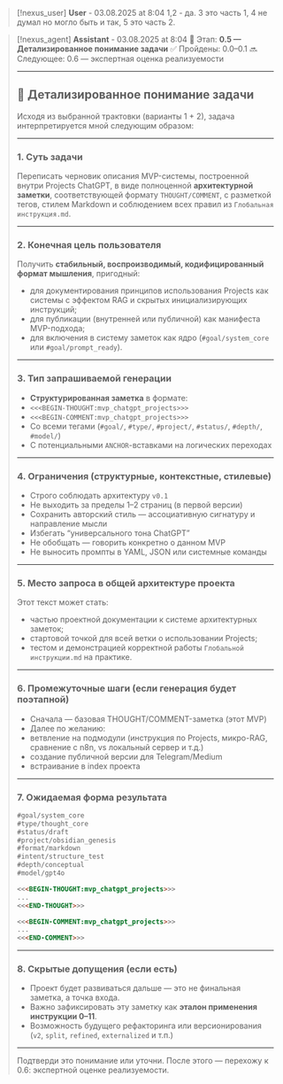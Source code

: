 >[!nexus_user] **User** - 03.08.2025 at 8:04
> 1,2 - да. 3 это часть 1, 4 не думал но могло быть и так, 5 это часть 2.
<!-- UID: eefe6356-6814-4b23-a944-1c4ecd08ca18 -->




>[!nexus_agent] **Assistant** - 03.08.2025 at 8:04
> 🧭 Этап: **0.5 — Детализированное понимание задачи** 
> ✅ Пройдены: 0.0–0.1 
> 🔜 Следующее: 0.6 — экспертная оценка реализуемости
> 
> ---
> 
> ## 🔎 Детализированное понимание задачи
> 
> Исходя из выбранной трактовки (варианты 1 + 2), задача интерпретируется мной следующим образом:
> 
> ---
> 
> ### 1. **Суть задачи** 
> Переписать черновик описания MVP-системы, построенной внутри Projects ChatGPT, в виде полноценной **архитектурной заметки**, соответствующей формату `THOUGHT/COMMENT`, с разметкой тегов, стилем Markdown и соблюдением всех правил из `Глобальная инструкция.md`.
> 
> ---
> 
> ### 2. **Конечная цель пользователя** 
> Получить **стабильный, воспроизводимый, кодифицированный формат мышления**, пригодный:
> - для документирования принципов использования Projects как системы с эффектом RAG и скрытых инициализирующих инструкций;
> - для публикации (внутренней или публичной) как манифеста MVP-подхода;
> - для включения в систему заметок как ядро (`#goal/system_core` или `#goal/prompt_ready`).
> 
> ---
> 
> ### 3. **Тип запрашиваемой генерации** 
> - **Структурированная заметка** в формате:
>  - `<<<BEGIN-THOUGHT:mvp_chatgpt_projects>>>` 
>  - `<<<BEGIN-COMMENT:mvp_chatgpt_projects>>>` 
> - Со всеми тегами (`#goal/`, `#type/`, `#project/`, `#status/`, `#depth/`, `#model/`)
> - С потенциальными `ANCHOR`-вставками на логических переходах
> 
> ---
> 
> ### 4. **Ограничения (структурные, контекстные, стилевые)** 
> - Строго соблюдать архитектуру `v0.1`
> - Не выходить за пределы 1–2 страниц (в первой версии)
> - Сохранить авторский стиль — ассоциативную сигнатуру и направление мысли
> - Избегать “универсального тона ChatGPT”
> - Не обобщать — говорить конкретно о данном MVP
> - Не выносить промпты в YAML, JSON или системные команды
> 
> ---
> 
> ### 5. **Место запроса в общей архитектуре проекта** 
> Этот текст может стать:
> - частью проектной документации к системе архитектурных заметок;
> - стартовой точкой для всей ветки о использовании Projects;
> - тестом и демонстрацией корректной работы `Глобальной инструкции.md` на практике.
> 
> ---
> 
> ### 6. **Промежуточные шаги (если генерация будет поэтапной)** 
> - Сначала — базовая THOUGHT/COMMENT-заметка (этот MVP)
> - Далее по желанию:
>  - ветвление на подмодули (инструкция по Projects, микро-RAG, сравнение с n8n, vs локальный сервер и т.д.)
>  - создание публичной версии для Telegram/Medium
>  - встраивание в index проекта
> 
> ---
> 
> ### 7. **Ожидаемая форма результата** 
> ```markdown
> #goal/system_core 
> #type/thought_core 
> #status/draft 
> #project/obsidian_genesis 
> #format/markdown 
> #intent/structure_test 
> #depth/conceptual 
> #model/gpt4o
> 
> <<<BEGIN-THOUGHT:mvp_chatgpt_projects>>>
> ...
> <<<END-THOUGHT>>>
> 
> <<<BEGIN-COMMENT:mvp_chatgpt_projects>>>
> ...
> <<<END-COMMENT>>>
> ```
> 
> ---
> 
> ### 8. **Скрытые допущения (если есть)** 
> - Проект будет развиваться дальше — это не финальная заметка, а точка входа.
> - Важно зафиксировать эту заметку как **эталон применения инструкции 0–11**.
> - Возможность будущего рефакторинга или версионирования (`v2`, `split`, `refined`, `externalized` и т.п.)
> 
> ---
> 
> Подтверди это понимание или уточни. После этого — перехожу к 0.6: экспертной оценке реализуемости.
<!-- UID: 4ffe8179-2820-4ce0-b0c2-81b15a70260c -->